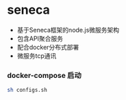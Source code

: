 # seneca
* 基于Seneca框架的node.js微服务架构  
* 包含API聚合服务
* 配合docker分布式部署
* 微服务tcp通讯

### docker-compose 启动
```sh
sh configs.sh
```



